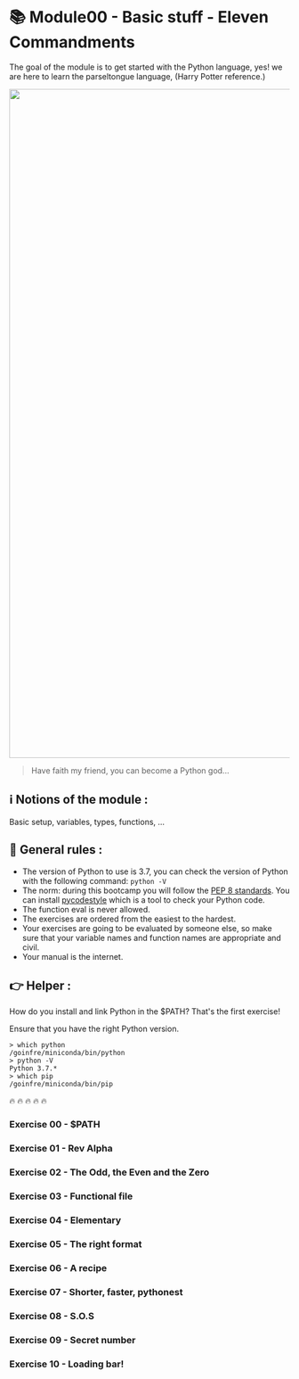 # :books: Module00 - Basic stuff - Eleven Commandments

The goal of the module is to get started with the Python language, yes! we are here to learn the parseltongue language,
(Harry Potter reference.)

<p align="center">
  <img src="https://www.hodderscape.co.uk/wp-content/uploads/2016/06/Snake-Harry-Potter.gif" width="1200" />
</p>

> Have faith my friend, you can become a Python god... 


## :information_source: Notions of the module :

Basic setup, variables, types, functions, ...

## :dash: General rules :

* The version of Python to use is 3.7, you can check the version of Python with the following command: `python -V`
* The norm: during this bootcamp you will follow the [PEP 8 standards](https://www.python.org/dev/peps/pep-0008/). You can install [pycodestyle](https://pypi.org/project/pycodestyle) which is a tool to check your Python code.
* The function eval is never allowed.
* The exercises are ordered from the easiest to the hardest.
* Your exercises are going to be evaluated by someone else, so make sure that your variable names and function names are appropriate and civil. 
* Your manual is the internet.

## :point_right: Helper :

How do you install and link Python in the $PATH? That's the first exercise!

Ensure that you have the right Python version.

```
> which python
/goinfre/miniconda/bin/python
> python -V
Python 3.7.*
> which pip
/goinfre/miniconda/bin/pip
```

:fire: :fire: :fire: :fire: :fire:

### Exercise 00 - $PATH
### Exercise 01 - Rev Alpha
### Exercise 02 - The Odd, the Even and the Zero
### Exercise 03 - Functional file
### Exercise 04 - Elementary
### Exercise 05 - The right format
### Exercise 06 - A recipe
### Exercise 07 - Shorter, faster, pythonest
### Exercise 08 - S.O.S
### Exercise 09 - Secret number
### Exercise 10 - Loading bar!
